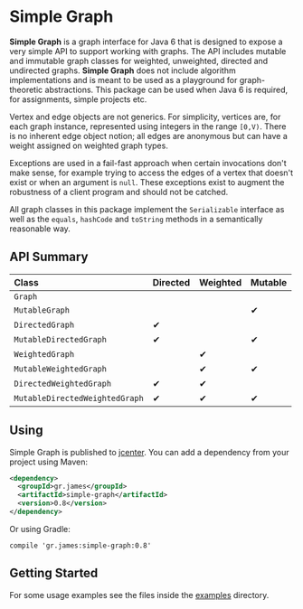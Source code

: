 # Simple Graph

**Simple Graph** is a graph interface for Java 6 that is designed to expose a
very simple API to support working with graphs. The API includes mutable and
immutable graph classes for weighted, unweighted, directed and undirected
graphs. **Simple Graph** does not include algorithm implementations and is meant
to be used as a playground for graph-theoretic abstractions. This package can be
used when Java 6 is required, for assignments, simple projects etc.

Vertex and edge objects are not generics. For simplicity, vertices are, for each
graph instance, represented using integers in the range `[0,V)`. There is no
inherent edge object notion; all edges are anonymous but can have a weight
assigned on weighted graph types.

Exceptions are used in a fail-fast approach when certain invocations don't make
sense, for example trying to access the edges of a vertex that doesn't exist or
when an argument is `null`. These exceptions exist to augment the robustness of
a client program and should not be catched.

All graph classes in this package implement the `Serializable` interface as well
as the `equals`, `hashCode` and `toString` methods in a semantically reasonable
way.

## API Summary

| Class                          | Directed | Weighted | Mutable  |
| :----------------------------- | :------- | :------- | :------- |
| `Graph`                        |          |          |          |
| `MutableGraph`                 |          |          | &#10004; |
| `DirectedGraph`                | &#10004; |          |          |
| `MutableDirectedGraph`         | &#10004; |          | &#10004; |
| `WeightedGraph`                |          | &#10004; |          |
| `MutableWeightedGraph`         |          | &#10004; | &#10004; |
| `DirectedWeightedGraph`        | &#10004; | &#10004; |          |
| `MutableDirectedWeightedGraph` | &#10004; | &#10004; | &#10004; |

## Using

Simple Graph is published to
[jcenter](https://bintray.com/gstamatelat/simple-graph/simple-graph). You can
add a dependency from your project using Maven:

```xml
<dependency>
  <groupId>gr.james</groupId>
  <artifactId>simple-graph</artifactId>
  <version>0.8</version>
</dependency>
```

Or using Gradle:

```
compile 'gr.james:simple-graph:0.8'
```

## Getting Started

For some usage examples see the files inside the
[examples](src/main/java/gr/james/simplegraph/examples) directory.

